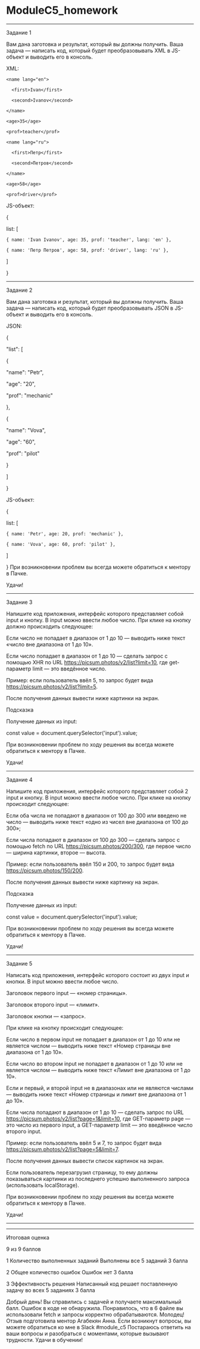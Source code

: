 # ModuleC5_homework

------------------------
Задание 1

Вам дана заготовка и результат, который вы должны получить. Ваша задача — написать код, который будет преобразовывать XML в JS-объект и выводить его в консоль.

 XML:

<list>
  
  <student>
    
    <name lang="en">
    
      <first>Ivan</first>
      
      <second>Ivanov</second>
      
    </name>
    
    <age>35</age>
    
    <prof>teacher</prof>
    
  </student>
  
  <student>
    
    <name lang="ru">
    
      <first>Петр</first>
      
      <second>Петров</second>
      
    </name>
    
    <age>58</age>
    
    <prof>driver</prof>
    
  </student>
  
</list>

JS-объект:

{

  list: [
  
    { name: 'Ivan Ivanov', age: 35, prof: 'teacher', lang: 'en' },
    
    { name: 'Петр Петров', age: 58, prof: 'driver', lang: 'ru' },
    
  ]
  
}

------------------------
Задание 2

Вам дана заготовка и результат, который вы должны получить. Ваша задача — написать код, который будет преобразовывать JSON в JS-объект и выводить его в консоль.

JSON:

{

 "list": [
 
  {
  
   "name": "Petr",
   
   "age": "20",
   
   "prof": "mechanic"
   
  },
  
  {
  
   "name": "Vova",
   
   "age": "60",
   
   "prof": "pilot"
   
  }
  
 ]
 
}

JS-объект:

{

  list: [
  
    { name: 'Petr', age: 20, prof: 'mechanic' },
    
    { name: 'Vova', age: 60, prof: 'pilot' },
    
  ]
  
}
При возникновении проблем вы всегда можете обратиться к ментору в Пачке. 

Удачи!

----------------------------
Задание 3

Напишите код приложения, интерфейс которого представляет собой input и кнопку. В input можно ввести любое число. При клике на кнопку должно происходить следующее:

Если число не попадает в диапазон от 1 до 10 — выводить ниже текст «число вне диапазона от 1 до 10».

Если число попадает в диапазон от 1 до 10 — сделать запрос c помощью XHR по URL https://picsum.photos/v2/list?limit=10, где get-параметр limit — это введённое число.

Пример: если пользователь ввёл 5, то запрос будет вида https://picsum.photos/v2/list?limit=5.

После получения данных вывести ниже картинки на экран.

Подсказка

Получение данных из input:

const value = document.querySelector('input').value;

При возникновении проблем по ходу решения вы всегда можете обратиться к ментору в Пачке. 

Удачи!

-----------------------
Задание 4

Напишите код приложения, интерфейс которого представляет собой 2 input и кнопку. В input можно ввести любое число. При клике на кнопку происходит следующее:

Если оба числа не попадают в диапазон от 100 до 300 или введено не число — выводить ниже текст «одно из чисел вне диапазона от 100 до 300»;

Если числа попадают в диапазон от 100 до 300 — сделать запрос c помощью fetch по URL https://picsum.photos/200/300, где первое число — ширина картинки, второе — высота.

Пример: если пользователь ввёл 150 и 200, то запрос будет вида https://picsum.photos/150/200.

После получения данных вывести ниже картинку на экран.

Подсказка 

Получение данных из input:

const value = document.querySelector('input').value;

При возникновении проблем по ходу решения вы всегда можете обратиться к ментору в Пачке. 

Удачи!


------------------------------
Задание 5

Написать код приложения, интерфейс которого состоит из двух input и кнопки. В input можно ввести любое число.

Заголовок первого input — «номер страницы».

Заголовок второго input — «лимит».

Заголовок кнопки — «запрос».

При клике на кнопку происходит следующее:

Если число в первом input не попадает в диапазон от 1 до 10 или не является числом — выводить ниже текст «Номер страницы вне диапазона от 1 до 10».

Если число во втором input не попадает в диапазон от 1 до 10 или не является числом — выводить ниже текст «Лимит вне диапазона от 1 до 10».

Если и первый, и второй input не в диапазонах или не являются числами — выводить ниже текст «Номер страницы и лимит вне диапазона от 1 до 10».

Если числа попадают в диапазон от 1 до 10 — сделать запрос по URL https://picsum.photos/v2/list?page=1&limit=10, где GET-параметр page — это число из первого input, а GET-параметр limit — это введённое число второго input. 

Пример: если пользователь ввёл 5 и 7, то запрос будет вида https://picsum.photos/v2/list?page=5&limit=7.

После получения данных вывести список картинок на экран.

Если пользователь перезагрузил страницу, то ему должны показываться картинки из последнего успешно выполненного запроса (использовать localStorage).

При возникновении проблем по ходу решения вы всегда можете обратиться к ментору в Пачке. 

Удачи!


----------------------------------
------------------------------
Итоговая оценка

9
из 9
баллов

1
Количество выполненных заданий
Выполнены все 5 заданий
3 балла

2
Общее количество ошибок
Ошибок нет
3 балла

3
Эффективность решения
Написанный код решает поставленную задачу во всех 5 заданиях
3 балла

Добрый день!  Вы справились с задачей и получаете максимальный балл. Ошибок в коде не обнаружила. Понравилось, что в 6 файле вы использовали fetch и запросы корректно обрабатываются. Молодец! 
Отзыв подготовила ментор Агабекян Анна.
Если возникнут вопросы, вы можете обратиться ко мне в Slack #module_с5
Постараюсь ответить на ваши вопросы и разобраться с моментами, которые вызывают трудности.
Удачи в обучении!
